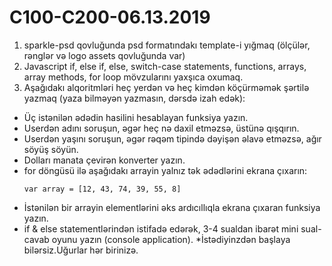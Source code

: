 # C100-C200-06.13.2019

1. sparkle-psd qovluğunda psd formatındakı template-i yığmaq (ölçülər, rənglər və logo assets qovluğunda var)
2. Javascript if, else if, else, switch-case statements, functions, arrays, array methods, for loop mövzularını yaxşıca oxumaq.
3. Aşağıdakı alqoritmləri heç yerdən və heç kimdən köçürməmək şərtilə yazmaq (yaza bilməyən yazmasın, dərsdə izah edək):
  - Üç istənilən ədədin hasilini hesablayan funksiya yazın.
  - Userdən adını soruşun, əgər heç nə daxil etməzsə, üstünə qışqırın.
  - Userdən yaşını soruşun, əgər rəqəm tipində dəyişən əlavə etməzsə, ağır söyüş söyün.
  - Dolları manata çevirən konverter yazın.
  - for döngüsü ilə aşağıdakı arrayin yalnız tək ədədlərini ekrana çıxarın:
    ```
    var array = [12, 43, 74, 39, 55, 8]
    ```
  - İstənilən bir arrayin elementlərini əks ardıcıllıqla ekrana çıxaran funksiya yazın.
  - if & else statementlərindən istifadə edərək, 3-4 sualdan ibarət mini sual-cavab oyunu yazın (console application).
  *İstədiyinzdən başlaya bilərsiz.Uğurlar hər birinizə.
